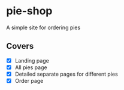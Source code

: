 # pie-shop
A simple site for ordering pies

## Covers
 - [x] Landing page
 - [x] All pies page
 - [x] Detailed separate pages for different pies
 - [x] Order page
